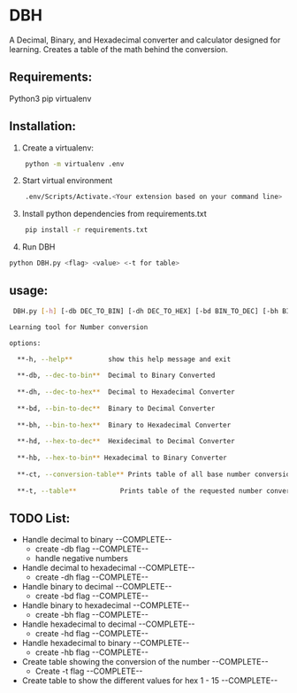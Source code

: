 # DBH
A Decimal, Binary, and Hexadecimal converter and calculator designed for learning. Creates a table of the math
behind the conversion. 

## Requirements:
Python3
pip
virtualenv

## Installation:
1. Create a virtualenv:
```bash
    python -m virtualenv .env
```
2. Start virtual environment
```bash
    .env/Scripts/Activate.<Your extension based on your command line>
```
3. Install python dependencies from requirements.txt
```bash
    pip install -r requirements.txt
```
4. Run DBH
```bash
python DBH.py <flag> <value> <-t for table>
```
    


## usage:
```bash
 DBH.py [-h] [-db DEC_TO_BIN] [-dh DEC_TO_HEX] [-bd BIN_TO_DEC] [-bh BIN_TO_HEX] [-hd HEX_TO_DEC] [-hb HEX_TO_BIN] [-ct] [-t]

Learning tool for Number conversion

options:

  **-h, --help**         show this help message and exit 
  
  **-db, --dec-to-bin**  Decimal to Binary Converted
  
  **-dh, --dec-to-hex**  Decimal to Hexadecimal Converter
  
  **-bd, --bin-to-dec**  Binary to Decimal Converter
  
  **-bh, --bin-to-hex**  Binary to Hexadecimal Converter
  
  **-hd, --hex-to-dec**  Hexidecimal to Decimal Converter
  
  **-hb, --hex-to-bin** Hexadecimal to Binary Converter
  
  **-ct, --conversion-table** Prints table of all base number conversion between hex, bin, and dec
  
  **-t, --table**           Prints table of the requested number conversion
```

## TODO List:
- Handle decimal to binary --COMPLETE--
    - create -db flag --COMPLETE--
    - handle negative numbers
- Handle decimal to hexadecimal --COMPLETE--
    - create -dh flag --COMPLETE--
- Handle binary to decimal --COMPLETE--
    - create -bd flag --COMPLETE--
- Handle binary to hexadecimal --COMPLETE--
    - create -bh flag --COMPLETE--
- Handle hexadecimal to decimal --COMPLETE--
    - create -hd flag --COMPLETE--
- Handle hexadecimal to binary --COMPLETE--
    - create -hb flag --COMPLETE--
- Create table showing the conversion of the number --COMPLETE--
    - Create -t flag --COMPLETE--
- Create table to show the different values for hex 1 - 15 --COMPLETE--
